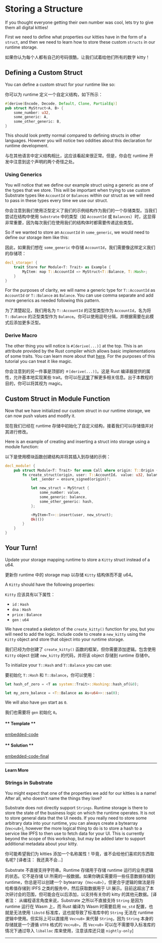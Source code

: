 Storing a Structure
===

If you thought everyone getting their own number was cool, lets try to give them all digital kitties!

First we need to define what properties our kitties have in the form of a `struct`, and then we need to learn how to store these custom `structs` in our runtime storage.

如果你认为每个人都有自己的号码很酷，让我们试着给他们所有的数字 kitty！

## Defining a Custom Struct

You can define a custom struct for your runtime like so:

你可以为 runtime 定义一个自定义结构，如下所示：

```rust
#[derive(Encode, Decode, Default, Clone, PartialEq)]
pub struct MyStruct<A, B> {
    some_number: u32,
    some_generic: A,
    some_other_generic: B,
}
```

This should look pretty normal compared to defining structs in other languages. However you will notice two oddities about this declaration for runtime development.

与在其他语言中定义结构相比，这应该看起来很正常。但是，你会在 runtime 开发中注意到这个声明的两个奇怪之处。

### Using Generics

You will notice that we define our example struct using a generic as one of the types that we store. This will be important when trying to use custom Substrate types like `AccountId` or `Balances` within our struct as we will need to pass in these types every time we use our struct.

你会注意到我们使用泛型定义了我们的示例结构作为我们的一个存储类型。当我们尝试在结构中使用 `Substrate` 中的类型（如 `AccountId` 或 `Balances`）时，这显得非常重要，因为每次我们在使用我们的结构体时都需要传递这些类型。

So if we wanted to store an `AccountId` in `some_generic`, we would need to define our storage item like this:

因此，如果我们想在 `some_generic` 中存储 `AccountId`，我们需要像这样定义我们的存储项：

```rust
decl_storage! {
    trait Store for Module<T: Trait> as Example {
        MyItem: map T::AccountId => MyStruct<T::Balance, T::Hash>;
    }
}
```

For the purposes of clarity, we will name a generic type for `T::AccountId` as `AccountId` or `T::Balance` as `Balance`. You can use comma separate and add more generics as needed following this pattern.

为了清楚起见，我们用名为 `T::AccountId` 的泛型类型作为 `AccountId`，名为将 `T::Balance` 的泛型类型作为 `Balance`。你可以使用逗号分隔，并根据需要在此模式后添加更多泛型。

### Derive Macro

The other thing you will notice is `#[derive(...)]` at the top. This is an attribute provided by the Rust compiler which allows basic implementations of some traits. You can learn more about that [here](https://doc.rust-lang.org/rust-by-example/trait/derive.html). For the purposes of this tutorial you can treat it like magic.

你会注意到的另一件事是顶部的 `＃[derive(...)]`。这是 Rust 编译器提供的属性，允许基本地实现某些 trait。你可以在[这里](https://doc.rust-lang.org/rust-by-example/trait/derive.html)了解更多相关信息。出于本教程的目的，你可以将其视为 magic。

## Custom Struct in Module Function

Now that we have initialized our custom struct in our runtime storage, we can now push values and modify it.

现在我们已经在 runtime 存储中初始化了自定义结构，接着我们可以存储值并对其进行修改。

Here is an example of creating and inserting a struct into storage using a module function:

以下是使用模块函数创建结构并将其插入到存储的示例：

```rust
decl_module! {
    pub struct Module<T: Trait> for enum Call where origin: T::Origin {
        fn create_struct(origin, user: T::AccountId， value: u32, balance: T::Balance, hash: T::Hash) -> Result {
            let _sender = ensure_signed(origin)?;

            let new_struct = MyStruct {
                some_number: value,
                some_generic: balance,
                some_other_generic: hash,
            };

            <MyItem<T>>::insert(user, new_struct);
            Ok(())
        }
    }
}
```

## Your Turn!

Update your storage mapping runtime to store a `Kitty` struct instead of a u64.

更新你 runtime 中的 storage map 以存储 `Kitty` 结构体而不是 u64。

A `Kitty` should have the following properties:

`Kitty` 应该具有以下属性：

- `id` : `Hash`
- `dna` : `Hash`
- `price` : `Balance`
- `gen` : `u64`

We have created a skeleton of the `create_kitty()` function for you, but you will need to add the logic. Include code to create a `new_kitty` using the `Kitty` object and store that object into your runtime storage.

我们已经为你创建了 `create_kitty()` 函数的框架，但你需要添加逻辑。包含使用 `Kitty` object 创建 `new_kitty` 的代码，并将该 object 存储到 runtime 存储中。

To initialize your `T::Hash` and `T::Balance` you can use:

要初始化 `T::Hash` 和 `T::Balance`，你可以使用：

```rust
let hash_of_zero = <T as system::Trait>::Hashing::hash_of(&0);

let my_zero_balance = <T::Balance as As<u64>>::sa(0);
```

We will also have `gen` start as `0`.

我们也需要将 `gen` 初始化 `0`。

<!-- tabs:start -->

#### ** Template **

[embedded-code](./assets/1.6-template.rs ':include :type=code embed-template')

#### ** Solution **

[embedded-code-final](./assets/1.6-finished-code.rs ':include :type=code embed-final')

<!-- tabs:end -->

---
**Learn More**

### Strings in Substrate

 You might expect that one of the properties we add for our kitties is a name! After all, who doesn't name the things they love?

Substrate does not directly support `Strings`. Runtime storage is there to store the state of the business logic on which the runtime operates. It is not to store general data that the UI needs. If you really need to store some arbitrary data into your runtime, you can always create a bytearray (`Vec<u8>`), however the more logical thing to do is to store a hash to a service like IPFS to then use to fetch data for your UI. This is currently beyond the scope of this workshop, but may be added later to support additional metadata about your kitty.

你可能希望我们为 kitties 添加一个名称属性！毕竟，谁不会给他们喜欢的东西取名呢? [译者注： 我还真不会...]

Substrate 不直接支持字符串。Runtime 存储用于存储 runtime 运行的业务逻辑的状态。它不是存储 UI 所需的一般数据。如果你确实需要将一些任意数据存储到 runtime，你总是可以创建一个 bytearray（`Vec<u8>`），但更合乎逻辑的做法是将哈希值存储到 IPFS 之类的服务中，然后获取数据用于 UI 展示。目前这超出了本次研讨会的范围，但可能会在以后添加，以支持有关你的 kitty 的其他元数据。[译者注： 从编程语言角度来说，Substrate 之所以不直接支持 `String` 是因为 runtime 运行在 Wasm 上，而 Rust 编译为 Wasm 时需要启用 `no_std` 配置，也就是无法使用 `libstd` 标准库，这也就导致了标准库中的 `String` 无法在 runtime 逻辑中使用。但实际上可以直接用 `Vec<u8>` 来代替 `String`，因为 `String` 本身的存储就是一个遵循 `UTF8` 格式的 `Vec<u8>`，而 `Vec<u8>` 可以在不需要导入标准库的情况下通过导入 `liballoc` 库来使用，注意该库还只是 `nightly-only`]

---

